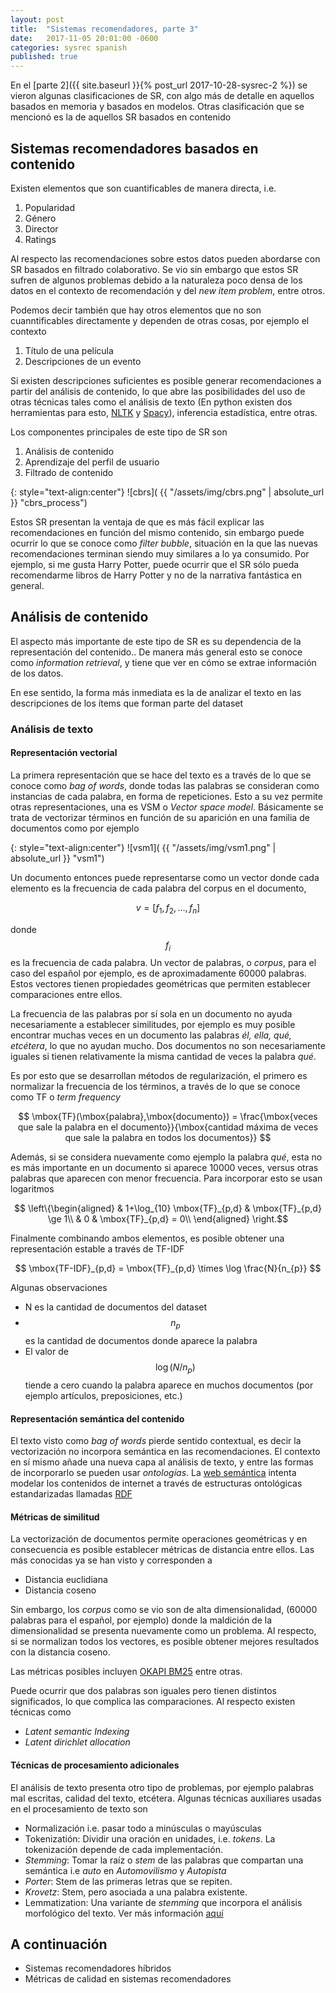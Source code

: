 ```yaml
---
layout: post
title:  "Sistemas recomendadores, parte 3"
date:   2017-11-05 20:01:00 -0600
categories: sysrec spanish
published: true
---
```


En el [parte 2]({{ site.baseurl }}{% post_url 2017-10-28-sysrec-2 %}) se vieron algunas clasificaciones de SR, con algo más de detalle en aquellos basados en memoria y basados en modelos. Otras clasificación que se mencionó es la de aquellos SR basados en contenido

## Sistemas recomendadores basados en contenido

Existen elementos que son cuantificables de manera directa, i.e.

1. Popularidad
1. Género
1. Director
1. Ratings

Al respecto las recomendaciones sobre estos datos pueden abordarse con SR basados en filtrado colaborativo. Se vio  sin embargo que estos SR sufren de algunos problemas debido a la naturaleza poco densa de los datos en el contexto de recomendación y del *new item problem*, entre otros. 

Podemos decir también que hay otros elementos que no son cuanntificables directamente y dependen de otras cosas, por ejemplo el contexto

1. Título de una película
1. Descripciones de un evento

Si existen descripciones suficientes es posible generar recomendaciones a partir del análisis de contenido, lo que abre las posibilidades del uso de otras técnicas tales como el análisis de texto (En python existen dos 
herramientas para esto, [NLTK](www.nltk.org) y [Spacy](https://spacy.io/)), inferencia estadística, entre otras.


<!-- slide 4/25 -->
Los componentes principales de este tipo de SR son

1.  Análisis de contenido
1.  Aprendizaje del perfil de usuario
1.  Filtrado de contenido

{: style="text-align:center"}
![cbrs]( {{ "/assets/img/cbrs.png" | absolute_url }} "cbrs_process")

Estos SR presentan la ventaja de que es más fácil explicar las recomendaciones en función del mismo contenido, sin embargo puede ocurrir lo que se conoce como *filter bubble*, situación en la que las nuevas recomendaciones terminan siendo muy similares a lo ya consumido. Por ejemplo, si me gusta Harry Potter, puede ocurrir que el SR sólo pueda recomendarme libros de Harry Potter y no de la narrativa fantástica en general.


## Análisis de contenido

El aspecto más importante de este tipo de SR es su dependencia de la representación del contenido.. De manera más general esto se conoce como *information retrieval*, y tiene que ver en cómo se extrae información de los datos. 

En ese sentido, la forma más inmediata es la de analizar el texto en las descripciones de los ítems que forman parte del dataset

### Análisis de texto
#### Representación vectorial

La primera representación que se hace del texto es a través de lo que se conoce como *bag of words*, donde todas las palabras se consideran como instancias de cada palabra, en forma de repeticiones. 
Esto a su vez permite otras representaciones, una es VSM o *Vector space model*. Básicamente se trata de vectorizar términos en función de su aparición en una familia de documentos como por ejemplo

{: style="text-align:center"}
![vsm1]( {{ "/assets/img/vsm1.png" | absolute_url }} "vsm1")

Un documento entonces puede representarse como un vector donde cada elemento es la frecuencia de cada palabra del corpus en el documento, 

$$ v = [f_{1},f_{2},...,f_{n}] $$

donde $$f_{i}$$ es la frecuencia de cada palabra. Un vector de palabras, o *corpus*, para el caso del español por ejemplo, es de aproximadamente 60000 palabras. Estos vectores tienen propiedades geométricas que permiten establecer comparaciones entre ellos.

La frecuencia de las palabras por sí sola en un documento no ayuda necesariamente a establecer similitudes, por ejemplo es muy posible encontrar muchas veces en un documento las palabras *él, ella, qué, etcétera*, lo que no ayudan mucho. Dos documentos no son necesariamente iguales si tienen relativamente la misma cantidad de veces la palabra *qué*.

Es por esto que se desarrollan métodos de regularización, el primero es normalizar la frecuencia de los términos, a través de lo que se conoce como TF o *term frequency*

$$ \mbox{TF}(\mbox{palabra},\mbox{documento}) = \frac{\mbox{veces que sale la palabra en el documento}}{\mbox{cantidad máxima de veces que sale la palabra en todos los documentos}} $$

Además, si se considera nuevamente como ejemplo la palabra *qué*, esta no es más importante en un documento si aparece 10000 veces, versus otras palabras que aparecen con menor frecuencia. Para incorporar esto se usan logaritmos

$$
\left\{\begin{aligned}
& 1+\log_{10} \mbox{TF}_{p,d} & \mbox{TF}_{p,d} \ge 1\\
& 0 & \mbox{TF}_{p,d} = 0\\
\end{aligned}
\right.$$

<!-- slide 8 -->
Finalmente combinando ambos elementos, es posible obtener una representación estable a través de TF-IDF 


$$ \mbox{TF-IDF}_{p,d} =  \mbox{TF}_{p,d} \times \log \frac{N}{n_{p}}
 $$

Algunas observaciones 
*  N es la cantidad de documentos del dataset
*  $$n_{p}$$ es la cantidad de documentos donde aparece la palabra
*  El valor de $$\log(N/n_{p})$$ tiende a cero cuando la palabra aparece en muchos documentos (por ejemplo artículos, preposiciones, etc.)

#### Representación semántica del contenido

El texto visto como *bag of words* pierde sentido contextual, es decir la vectorización no incorpora semántica en las recomendaciones. El contexto en sí mismo añade una nueva capa al análisis de texto, y entre las formas de incorporarlo  se pueden usar *ontologías*. La [web semántica](https://en.wikipedia.org/wiki/Semantic_Web) intenta modelar los contenidos de internet a través de estructuras ontológicas estandarizadas llamadas [RDF](https://en.wikipedia.org/wiki/Resource_Description_Framework)

#### Métricas de similitud

La vectorización de documentos permite operaciones geométricas y en consecuencia es posible establecer métricas de distancia entre ellos. Las más conocidas ya se han visto y corresponden a

*  Distancia euclidiana
*  Distancia coseno

Sin embargo, los *corpus* como se vio son de alta dimensionalidad, (60000 palabras para el español, por ejemplo) donde la maldición de la dimensionalidad se presenta nuevamente como un problema. Al respecto, si se normalizan todos los vectores, es posible obtener mejores resultados con la distancia coseno.

Las métricas posibles incluyen [OKAPI BM25](https://dl.acm.org/citation.cfm?doid=1639714.1639757) entre otras.
<!-- Slide 14 -->

<!-- * (k1+1), k1 es una constante que hay que ajustar -->
<!-- * Ld es el largo del documento -->
<!-- * Lave es el largo promedio de todos los documentos -->
<!-- * Ojo con TFq vs TFd, donde q es para la frecuencia del término en la *query* versus el documento -->


Puede ocurrir que dos palabras son iguales pero tienen distintos significados, lo que complica las comparaciones. Al respecto existen técnicas como

*  *Latent semantic Indexing*
*  *Latent dirichlet allocation*


#### Técnicas de procesamiento adicionales

El análisis de texto presenta otro tipo de problemas, por ejemplo palabras mal escritas, calidad del texto, etcétera. Algunas técnicas auxiliares usadas en el procesamiento de texto son

*  Normalización i.e. pasar todo a minúsculas o mayúsculas
*  Tokenizatión: Dividir una oración en unidades, i.e. *tokens*. La tokenización depende de cada implementación.
*  *Stemming*: Tomar la raíz o *stem* de las palabras que compartan una semántica i.e *auto* en *Automovilismo* y *Autopista* 
  *  *Porter*: Stem de las primeras letras que se repiten.
  *  *Krovetz*: Stem, pero asociada a una palabra existente.
*  Lemmatization: Una variante de *stemming* que incorpora el análisis morfológico del texto. Ver más información [aquí](https://nlp.stanford.edu/IR-book/html/htmledition/stemming-and-lemmatization-1.html)


## A continuación

*  Sistemas recomendadores híbridos
*  Métricas de calidad en sistemas recomendadores 
